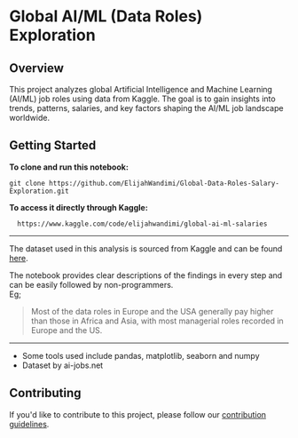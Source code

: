 # Global AI/ML (Data Roles) Exploration

## Overview

This project analyzes global Artificial Intelligence and Machine Learning (AI/ML) job roles using data from Kaggle. The goal is to gain insights into trends, patterns, salaries, and key factors shaping the AI/ML job landscape worldwide.

## Getting Started

**To clone and run this notebook:**
   ```
   git clone https://github.com/ElijahWandimi/Global-Data-Roles-Salary-Exploration.git
   
   ```
**To access it directly through Kaggle:**
  ```
    https://www.kaggle.com/code/elijahwandimi/global-ai-ml-salaries

  ```

---

The dataset used in this analysis is sourced from Kaggle and can be found [here]([link-to-kaggle-dataset](https://www.kaggle.com/datasets/aijobs/global-salaries-in-ai-ml-data-science)). 


The notebook provides clear descriptions of the findings in every step and can be easily followed by non-programmers. <br>
Eg;
  
  > Most of the data roles in Europe and the USA generally pay higher than those in Africa and Asia,
  > with most managerial roles recorded in Europe and the US.




---

- Some tools used include pandas, matplotlib, seaborn and numpy
- Dataset by ai-jobs.net
  
## Contributing

If you'd like to contribute to this project, please follow our [contribution guidelines](CONTRIBUTING.md).
